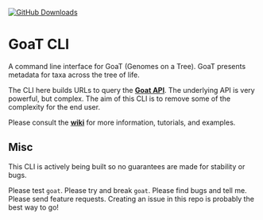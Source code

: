 [![GitHub Downloads](https://img.shields.io/github/downloads/genomehubs/goat-cli/total.svg?style=social&logo=github&label=Download)](https://github.com/genomehubs/goat-cli/releases/)

# GoaT CLI

A command line interface for GoaT (Genomes on a Tree). GoaT presents metadata for taxa across the tree of life. 

The CLI here builds URLs to query the <b><a href="https://goat.genomehubs.org/api-docs/">Goat API</a></b>. The underlying API is very powerful, but complex. The aim of this CLI is to remove some of the complexity for the end user.

Please consult the <b><a href="https://github.com/genomehubs/goat-cli/wiki">wiki</a></b> for more information, tutorials, and examples.

## Misc

This CLI is actively being built so no guarantees are made for stability or bugs.

Please test `goat`. Please try and break `goat`. Please find bugs and tell me. Please send feature requests. Creating an issue in this repo is probably the best way to go!